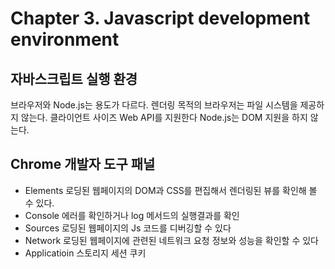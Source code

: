 # Chapter 3. Javascript development environment

## 자바스크립트 실행 환경
브라우저와 Node.js는 용도가 다르다.
렌더링 목적의 브라우저는 파일 시스템을 제공하지 않는다. 클라이언트 사이즈 Web API를 지원한다
Node.js는 DOM 지원을 하지 않는다.

## Chrome 개발자 도구 패널
- Elements
  로딩된 웹페이지의 DOM과 CSS를 편집해서 렌더링된 뷰를 확인해 볼 수 있다.
- Console 
  에러를 확인하거나 log 메서드의 실행결과를 확인
- Sources
  로딩된 웹페이지의 Js 코드를 디버깅할 수 있다
- Network
  로딩된 웹페이지에 관련된 네트워크 요청 정보와 성능을 확인할 수 있다
- Applicatioin
  스토리지 세션 쿠키
  